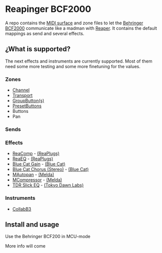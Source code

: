 # Reapinger BCF2000

A repo contains the [MIDI surface][csi-surface] and zone files to let the [Behringer BCF2000](bcf2000) communicate like a madman with [Reaper][reaper].
It contains the default mappings as send and several effects.

## ¿What is supported?

The next effects and instruments are currently supported. Most of them need some more testing and some more finetuning for the values.

### Zones

* [Channel](./zones/Channel.md)
* [Transport](./zones/Transport.md)
* [GroupButton(s)](./zones/Group.md)
* [PresetButtons](./zones/Presets.md)
* Buttons
* Pan


### Sends

### Effects

* [ReaComp](./effects/ReaComp.md) - [(ReaPlugs)][reaplugs]
* [ReaEQ](./effects/ReaEQ.md) - [(ReaPlugs)][reaplugs]
* [Blue Cat Gain](./effects/BlueCatGain.md ) - [(Blue Cat)][bluecat]
* [Blue Cat Chorus (Stereo)](./effects/BlueCatChorusStereo.md) - [(Blue Cat)][bluecat]
* [MAutopan](./effects/MAutopan.md) - [(Melda)][melda]
* [MCompressor](./effects/MCompressor.md) - [(Melda)][melda]
* [TDR Slick EQ](./effects/SlickEQ.md) - [(Tokyo Dawn Labs)](tdr)

### Instruments

* [CollabB3](https://sampleson.com/collab3-free-tonewheel-organ.html)

## Install and usage

Use the Behringer BCF200 in MCU-mode

More info will come

[reaper]: https://reaper.fm
[csi-surface]: https://github.com/malcolmgroves/reaper_csi/wiki/Defining-Control-Surface-Capabilities
[bcf2000]: https://www.behringer.com/Categories/Behringer/Computer-Audio/Desktop-Controllers/BCF2000/p/P0246#googtrans(en|en)
[reaplugs]: http://reaper.fm/reaplugs/
[bluecat]: https://www.bluecataudio.com/Products/Bundle_FreewarePack/
[melda]: https://www.meldaproduction.com/MFreeFXBundle
[tdr]: https://www.tokyodawn.net/tokyo-dawn-labs/
